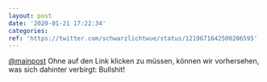 ```yaml
---
layout: post
date: '2020-01-21 17:22:34'
categories: 
ref: 'https://twitter.com/schwarzlichtwue/status/1219671642500206595'
---
```

[@mainpost](https://twitter.com/mainpost) Ohne auf den Link klicken zu müssen, können wir vorhersehen, was sich dahinter verbirgt: Bullshit!